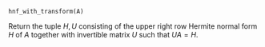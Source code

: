 ```
hnf_with_transform(A)
```

Return the tuple $H, U$ consisting of the upper right row Hermite normal form $H$ of $A$ together with invertible matrix $U$ such that $UA = H$.
